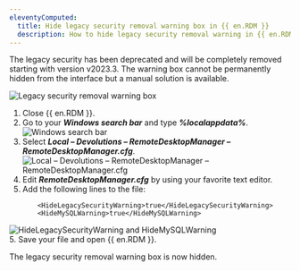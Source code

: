 ```yaml
---
eleventyComputed:
  title: Hide legacy security removal warning box in {{ en.RDM }}
  description: How to hide legacy security removal warning in {{ en.RDM }}.
---
```


The legacy security has been deprecated and will be completely removed starting with version v2023.3. The warning box cannot be permanently hidden from the interface but a manual solution is available.

![Legacy security removal warning box](https://webdevolutions.blob.core.windows.net/docs/en/kb/KB6055.png) 

1. Close {{ en.RDM }}.
1. Go to your ***Windows search bar*** and type ***%localappdata%***.
![Windows search bar](https://webdevolutions.blob.core.windows.net/docs/en/kb/KB6058.png)   
1. Select ***Local – Devolutions – RemoteDesktopManager – RemoteDesktopManager.cfg***.
![Local – Devolutions – RemoteDesktopManager – RemoteDesktopManager.cfg](https://webdevolutions.blob.core.windows.net/docs/en/kb/KB6056.png)  
1. Edit ***RemoteDesktopManager.cfg*** by using your favorite text editor.   
1. Add the following lines to the file:
```
       <HideLegacySecurityWarning>true</HideLegacySecurityWarning>
       <HideMySQLWarning>true</HideMySQLWarning>
```  
![HideLegacySecurityWarning and HideMySQLWarning](https://webdevolutions.blob.core.windows.net/docs/en/kb/KB6057.png)  
5. Save your file and open {{ en.RDM }}.  

The legacy security removal warning box is now hidden.  